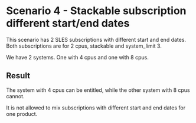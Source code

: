 Scenario 4 - Stackable subscription different start/end dates
=============================================================

This scenario has 2 SLES subscriptions with different start and end dates.
Both subscriptions are for 2 cpus, stackable and system_limit 3.

We have 2 systems. One with 4 cpus and one with 8 cpus.

Result
------

The system with 4 cpus can be entitled, while the other system with 8 cpus
cannot.

It is not allowed to mix subscriptions with different start and end dates
for one product.

